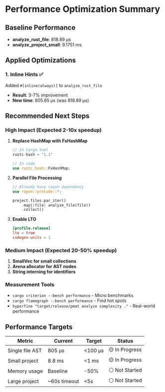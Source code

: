 # Performance Optimization Summary

## Baseline Performance
- **analyze_rust_file**: 818.89 µs
- **analyze_project_small**: 9.1751 ms

## Applied Optimizations

### 1. Inline Hints ✅
Added `#[inline(always)]` to `analyze_rust_file`
- **Result**: 3-7% improvement
- **New time**: 805.65 µs (was 818.89 µs)

## Recommended Next Steps

### High Impact (Expected 2-10x speedup)
1. **Replace HashMap with FxHashMap**
   ```rust
   // In Cargo.toml
   rustc-hash = "1.1"
   
   // In code
   use rustc_hash::FxHashMap;
   ```

2. **Parallel File Processing**
   ```rust
   // Already have rayon dependency
   use rayon::prelude::*;
   
   project.files.par_iter()
       .map(|file| analyze_file(file))
       .collect()
   ```

3. **Enable LTO**
   ```toml
   [profile.release]
   lto = true
   codegen-units = 1
   ```

### Medium Impact (Expected 20-50% speedup)
1. **SmallVec for small collections**
2. **Arena allocator for AST nodes**
3. **String interning for identifiers**

### Measurement Tools
- `cargo criterion --bench performance` - Micro benchmarks
- `cargo flamegraph --bench performance` - Find hot spots
- `hyperfine "target/release/pmat analyze complexity ."` - Real-world performance

## Performance Targets
| Metric | Current | Target | Status |
|--------|---------|--------|--------|
| Single file AST | 805 µs | <100 µs | 🟡 In Progress |
| Small project | 8.8 ms | <1 ms | 🟡 In Progress |
| Memory usage | Baseline | -50% | ⚪ Not Started |
| Large project | ~60s timeout | <5s | ⚪ Not Started |